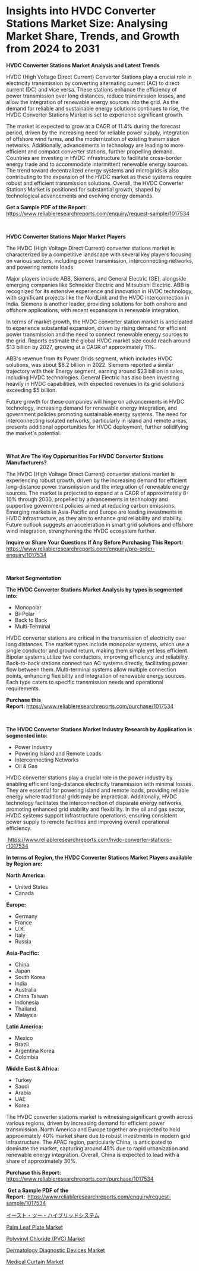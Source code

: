 <p><h1>Insights into HVDC Converter Stations Market Size: Analysing Market Share, Trends, and Growth from 2024 to 2031</h1></p><p><strong>HVDC Converter Stations Market Analysis and Latest Trends</strong></p>
<p><p>HVDC (High Voltage Direct Current) Converter Stations play a crucial role in electricity transmission by converting alternating current (AC) to direct current (DC) and vice versa. These stations enhance the efficiency of power transmission over long distances, reduce transmission losses, and allow the integration of renewable energy sources into the grid. As the demand for reliable and sustainable energy solutions continues to rise, the HVDC Converter Stations Market is set to experience significant growth.</p><p>The market is expected to grow at a CAGR of 11.4% during the forecast period, driven by the increasing need for reliable power supply, integration of offshore wind farms, and the modernization of existing transmission networks. Additionally, advancements in technology are leading to more efficient and compact converter stations, further propelling demand. Countries are investing in HVDC infrastructure to facilitate cross-border energy trade and to accommodate intermittent renewable energy sources. The trend toward decentralized energy systems and microgrids is also contributing to the expansion of the HVDC market as these systems require robust and efficient transmission solutions. Overall, the HVDC Converter Stations Market is positioned for substantial growth, shaped by technological advancements and evolving energy demands.</p></p>
<p><strong>Get a Sample PDF of the Report:&nbsp;</strong> <a href="https://www.reliableresearchreports.com/enquiry/request-sample/1017534">https://www.reliableresearchreports.com/enquiry/request-sample/1017534</a></p>
<p>&nbsp;</p>
<p><strong>HVDC Converter Stations Major Market Players</strong></p>
<p><p>The HVDC (High Voltage Direct Current) converter stations market is characterized by a competitive landscape with several key players focusing on various sectors, including power transmission, interconnecting networks, and powering remote loads.</p><p>Major players include ABB, Siemens, and General Electric (GE), alongside emerging companies like Schneider Electric and Mitsubishi Electric. ABB is recognized for its extensive experience and innovation in HVDC technology, with significant projects like the NordLink and the HVDC interconnection in India. Siemens is another leader, providing solutions for both onshore and offshore applications, with recent expansions in renewable integration.</p><p>In terms of market growth, the HVDC converter station market is anticipated to experience substantial expansion, driven by rising demand for efficient power transmission and the need to connect renewable energy sources to the grid. Reports estimate the global HVDC market size could reach around $13 billion by 2027, growing at a CAGR of approximately 11%.</p><p>ABB's revenue from its Power Grids segment, which includes HVDC solutions, was about $8.2 billion in 2022. Siemens reported a similar trajectory with their Energy segment, earning around $23 billion in sales, including HVDC technologies. General Electric has also been investing heavily in HVDC capabilities, with expected revenues in its grid solutions exceeding $5 billion.</p><p>Future growth for these companies will hinge on advancements in HVDC technology, increasing demand for renewable energy integration, and government policies promoting sustainable energy systems. The need for interconnecting isolated networks, particularly in island and remote areas, presents additional opportunities for HVDC deployment, further solidifying the market's potential.</p></p>
<p>&nbsp;</p>
<p><strong>What Are The Key Opportunities For HVDC Converter Stations Manufacturers?</strong></p>
<p><p>The HVDC (High Voltage Direct Current) converter stations market is experiencing robust growth, driven by the increasing demand for efficient long-distance power transmission and the integration of renewable energy sources. The market is projected to expand at a CAGR of approximately 8-10% through 2030, propelled by advancements in technology and supportive government policies aimed at reducing carbon emissions. Emerging markets in Asia-Pacific and Europe are leading investments in HVDC infrastructure, as they aim to enhance grid reliability and stability. Future outlook suggests an acceleration in smart grid solutions and offshore wind integration, strengthening the HVDC ecosystem further.</p></p>
<p><strong>Inquire or Share Your Questions If Any Before Purchasing This Report:</strong> <a href="https://www.reliableresearchreports.com/enquiry/pre-order-enquiry/1017534">https://www.reliableresearchreports.com/enquiry/pre-order-enquiry/1017534</a></p>
<p>&nbsp;</p>
<p><strong>Market Segmentation</strong></p>
<p><strong>The HVDC Converter Stations Market Analysis by types is segmented into:</strong></p>
<p><ul><li>Monopolar</li><li>Bi-Polar</li><li>Back to Back</li><li>Multi-Terminal</li></ul></p>
<p><p>HVDC converter stations are critical in the transmission of electricity over long distances. The market types include monopolar systems, which use a single conductor and ground return, making them simple yet less efficient. Bipolar systems utilize two conductors, improving efficiency and reliability. Back-to-back stations connect two AC systems directly, facilitating power flow between them. Multi-terminal systems allow multiple connection points, enhancing flexibility and integration of renewable energy sources. Each type caters to specific transmission needs and operational requirements.</p></p>
<p><strong>Purchase this Report:&nbsp;</strong><a href="https://www.reliableresearchreports.com/purchase/1017534">https://www.reliableresearchreports.com/purchase/1017534</a></p>
<p>&nbsp;</p>
<p><strong>The HVDC Converter Stations Market Industry Research by Application is segmented into:</strong></p>
<p><ul><li>Power Industry</li><li>Powering Island and Remote Loads</li><li>Interconnecting Networks</li><li>Oil & Gas</li></ul></p>
<p><p>HVDC converter stations play a crucial role in the power industry by enabling efficient long-distance electricity transmission with minimal losses. They are essential for powering island and remote loads, providing reliable energy where traditional grids may be impractical. Additionally, HVDC technology facilitates the interconnection of disparate energy networks, promoting enhanced grid stability and flexibility. In the oil and gas sector, HVDC systems support infrastructure operations, ensuring consistent power supply to remote facilities and improving overall operational efficiency.</p></p>
<p><a href="https://www.reliableresearchreports.com/hvdc-converter-stations-r1017534">&nbsp;https://www.reliableresearchreports.com/hvdc-converter-stations-r1017534</a></p>
<p><strong>In terms of Region, the HVDC Converter Stations Market Players available by Region are:</strong></p>
<p>
    <p> <strong> North America: </strong>
        <ul>
            <li>United States</li>
            <li>Canada</li>
        </ul>
        </p> 
    <p> <strong> Europe: </strong>
        <ul>
            <li>Germany</li>
            <li>France</li>
            <li>U.K.</li>
            <li>Italy</li>
            <li>Russia</li>
        </ul>
        </p> 
    <p> <strong> Asia-Pacific: </strong>
        <ul>
            <li>China</li>
            <li>Japan</li>
            <li>South Korea</li>
            <li>India</li>
            <li>Australia</li>
            <li>China Taiwan</li>
            <li>Indonesia</li>
            <li>Thailand</li>
            <li>Malaysia</li>
        </ul>
        </p> 
    <p> <strong> Latin America: </strong>
        <ul>
            <li>Mexico</li>
            <li>Brazil</li>
            <li>Argentina Korea</li>
            <li>Colombia</li>
        </ul>
        </p> 
    <p> <strong> Middle East & Africa: </strong>
        <ul>
            <li>Turkey</li>
            <li>Saudi</li>
            <li>Arabia</li>
            <li>UAE</li>
            <li>Korea</li>
        </ul>
    </p>
    </p>
<p><p>The HVDC converter stations market is witnessing significant growth across various regions, driven by increasing demand for efficient power transmission. North America and Europe together are projected to hold approximately 40% market share due to robust investments in modern grid infrastructure. The APAC region, particularly China, is anticipated to dominate the market, capturing around 45% due to rapid urbanization and renewable energy integration. Overall, China is expected to lead with a share of approximately 30%.</p></p>
<p><strong>Purchase this Report: </strong><a href="https://www.reliableresearchreports.com/purchase/1017534">https://www.reliableresearchreports.com/purchase/1017534</a></p>
<p>&nbsp;<strong>Get a Sample PDF of the Report:&nbsp;&nbsp;</strong><a href="https://www.reliableresearchreports.com/enquiry/request-sample/1017534">https://www.reliableresearchreports.com/enquiry/request-sample/1017534</a></p>
<p><strong></strong></p>
<p><p><a href="https://medium.com/@jaydawisoky2014/yeast-two-hybrid-system-market-%E3%81%AE%E3%82%B0%E3%83%AD%E3%83%BC%E3%83%90%E3%83%AB%E5%B8%82%E5%A0%B4%E6%A6%82%E8%A6%81%E3%81%AF-%E4%B8%96%E7%95%8C%E3%81%8A%E3%82%88%E3%81%B3%E4%B8%BB%E8%A6%81%E5%B8%82%E5%A0%B4%E3%81%AB%E3%81%8A%E3%81%91%E3%82%8B%E6%A5%AD%E7%95%8C%E3%81%AB%E5%BD%B1%E9%9F%BF%E3%82%92%E4%B8%8E%E3%81%88%E3%82%8B%E4%B8%BB%E8%A6%81%E3%81%AA%E3%83%88%E3%83%AC%E3%83%B3%E3%83%89%E3%81%AB%E3%81%A4%E3%81%84%E3%81%A6-%E7%8B%AC%E8%87%AA%E3%81%AE%E8%A6%96%E7%82%B9%E3%82%92%E6%8F%90%E4%BE%9B%E3%81%97%E3%81%BE%E3%81%99-75098816fe30">イースト・ツー・ハイブリッドシステム</a></p><p><a href="https://issuu.com/reportprime-2/docs/palm-leaf-plate-market-size-2030.pp_0b5e6db8b5929a">Palm Leaf Plate Market</a></p><p><a href="https://github.com/RoseBoyd475/Market-Research-Report-List-1/blob/main/polyvinyl-chloride-pvc-market.md">Polyvinyl Chloride (PVC) Market</a></p><p><a href="https://github.com/JamesCox407/Market-Research-Report-List-1/blob/main/dermatology-diagnostic-devices-market.md">Dermatology Diagnostic Devices Market</a></p><p><a href="https://medium.com/@audieyost/in-the-medical-curtain-market-the-main-focus-is-on-keeping-costs-low-and-getting-the-most-out-of-3df6dede2bb0">Medical Curtain Market</a></p></p>
